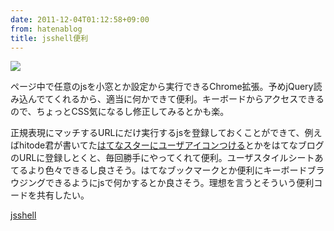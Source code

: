 ```yaml
---
date: 2011-12-04T01:12:58+09:00
from: hatenablog
title: jsshell便利
---
```

[![](http://dl.dropbox.com/u/5978869/image/20111204_010616.png)](https://chrome.google.com/webstore/detail/kmgmkbicahmbceidoidjbkbpkfogaldh)

ページ中で任意のjsを小窓とか設定から実行できるChrome拡張。予めjQuery読み込んでてくれるから、適当に何かできて便利。キーボードからアクセスできるので、ちょっとCSS気になるし修正してみるとかも楽。

正規表現にマッチするURLにだけ実行するjsを登録しておくことができて、例えばhitode君が書いてた[はてなスターにユーザアイコンつける](http://hitode909.hatenablog.com/entry/2011/11/16/112242)とかをはてなブログのURLに登録しとくと、毎回勝手にやってくれて便利。ユーザスタイルシートあてるより色々できるし良さそう。はてなブックマークとか便利にキーボードブラウジングできるようにjsで何かするとか良さそう。理想を言うとそういう便利コードを共有したい。

[jsshell](https://chrome.google.com/webstore/detail/kmgmkbicahmbceidoidjbkbpkfogaldh)

